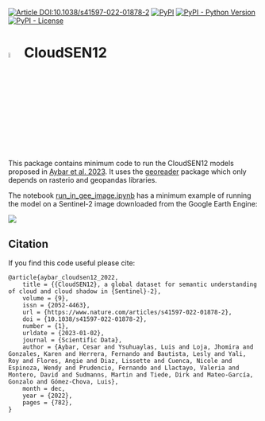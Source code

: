 [![Article DOI:10.1038/s41597-022-01878-2](https://img.shields.io/badge/Article%20DOI-10.1038%2Fs41597.022.01878.2-blue)](https://doi.org/10.1038/s41597-022-01878-2)  [![PyPI](https://img.shields.io/pypi/v/cloudsen12_models)](https://pypi.org/project/cloudsen12_models/) [![PyPI - Python Version](https://img.shields.io/pypi/pyversions/cloudsen12_models)](https://pypi.org/project/cloudsen12_models/) [![PyPI - License](https://img.shields.io/pypi/l/cloudsen12_models)](https://github.com/spaceml-org/cloudsen12_models/blob/main/LICENSE)

<h1> <img src="https://raw.githubusercontent.com/IPL-UV/cloudsen12_models/main/notebooks/logo.webp" alt="Logo" width='5%'> CloudSEN12 </h1>

This package contains minimum code to run the CloudSEN12 models proposed in [Aybar et al. 2023](https://www.nature.com/articles/s41597-022-01878-02). It uses the [georeader](https://github.com/spaceml-org/georeader) package which only depends on rasterio and geopandas libraries.

The notebook [run_in_gee_image.ipynb](https://github.com/IPL-UV/cloudsen12_models/blob/main/notebooks/run_in_gee_image.ipynb) has a minimum example of running the model on a Sentinel-2 image downloaded from the Google Earth Engine:

 <img src="https://raw.githubusercontent.com/IPL-UV/cloudsen12_models/main/notebooks/example_flood_dubai_2024.png">

## Citation

If you find this code useful please cite:

```
@article{aybar_cloudsen12_2022,
	title = {{CloudSEN12}, a global dataset for semantic understanding of cloud and cloud shadow in {Sentinel}-2},
	volume = {9},
	issn = {2052-4463},
	url = {https://www.nature.com/articles/s41597-022-01878-2},
	doi = {10.1038/s41597-022-01878-2},
	number = {1},
	urldate = {2023-01-02},
	journal = {Scientific Data},
	author = {Aybar, Cesar and Ysuhuaylas, Luis and Loja, Jhomira and Gonzales, Karen and Herrera, Fernando and Bautista, Lesly and Yali, Roy and Flores, Angie and Diaz, Lissette and Cuenca, Nicole and Espinoza, Wendy and Prudencio, Fernando and Llactayo, Valeria and Montero, David and Sudmanns, Martin and Tiede, Dirk and Mateo-García, Gonzalo and Gómez-Chova, Luis},
	month = dec,
	year = {2022},
	pages = {782},
}
```

